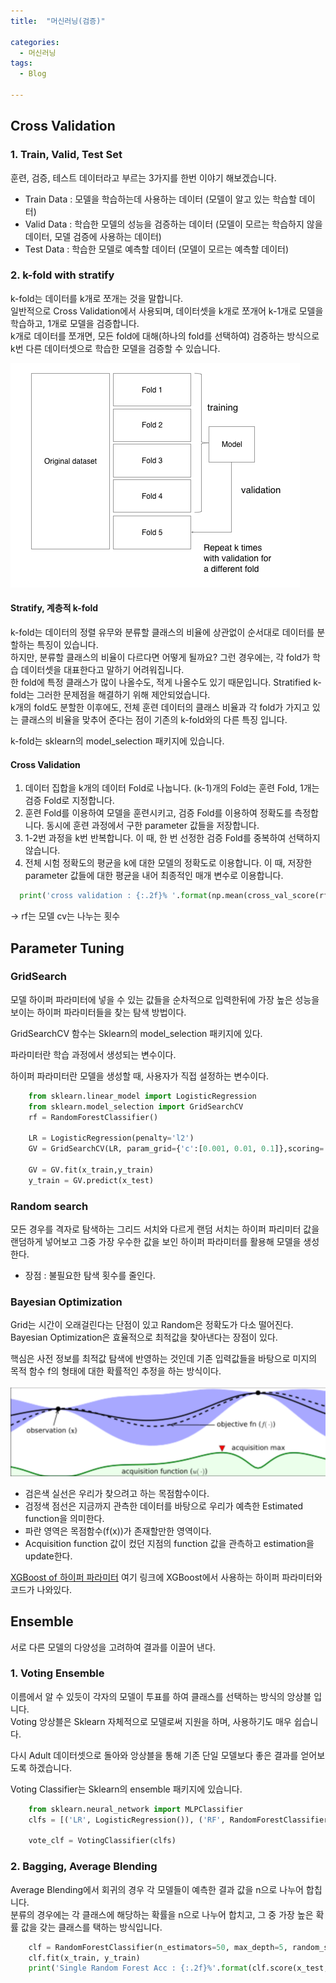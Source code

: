 ```yaml
---
title:  "머신러닝(검증)"

categories:
  - 머신러닝
tags:
  - Blog

---
```


## Cross Validation

### 1. Train, Valid, Test Set

훈련, 검증, 테스트 데이터라고 부르는 3가지를 한번 이야기 해보겠습니다.<br>
* Train Data : 모델을 학습하는데 사용하는 데이터 (모델이 알고 있는 학습할 데이터)
* Valid Data : 학습한 모델의 성능을 검증하는 데이터 (모델이 모르는 학습하지 않을 데이터, 모델 검증에 사용하는 데이터)
* Test Data : 학습한 모델로 예측할 데이터 (모델이 모르는 예측할 데이터)

### 2. k-fold with stratify

k-fold는 데이터를 k개로 쪼개는 것을 말합니다. <br>
일반적으로 Cross Validation에서 사용되며, 데이터셋을 k개로 쪼개어 k-1개로 모델을 학습하고, 1개로 모델을 검증합니다. <br>
k개로 데이터를 쪼개면, 모든 fold에 대해(하나의 fold를 선택하여) 검증하는 방식으로 k번 다른 데이터셋으로 학습한 모델을 검증할 수 있습니다.


![GitHub Logo](/image/kfold.png)

#### Stratify, 계층적 k-fold

k-fold는 데이터의 정렬 유무와 분류할 클래스의 비율에 상관없이 순서대로 데이터를 분할하는 특징이 있습니다.<br>
하지만, 분류할 클래스의 비율이 다르다면 어떻게 될까요? 그런 경우에는, 각 fold가 학습 데이터셋을 대표한다고 말하기 어려워집니다.<br>
한 fold에 특정 클래스가 많이 나올수도, 적게 나올수도 있기 때문입니다. Stratified k-fold는 그러한 문제점을 해결하기 위해 제안되었습니다.<br>
k개의 fold도 분할한 이후에도, 전체 훈련 데이터의 클래스 비율과 각 fold가 가지고 있는 클래스의 비율을 맞추어 준다는 점이 기존의 k-fold와의 다른 특징 입니다.

k-fold는 sklearn의 model_selection 패키지에 있습니다.

#### Cross Validation

1. 데이터 집합을 k개의 데이터 Fold로 나눕니다.
(k-1)개의 Fold는 훈련 Fold, 1개는 검증 Fold로 지정합니다.
2. 훈련 Fold를 이용하여 모델을 훈련시키고, 검증 Fold를 이용하여 정확도를 측정합니다.
동시에 훈련 과정에서 구한 parameter 값들을 저장합니다.
3. 1-2번 과정을 k번 반복합니다.
이 때, 한 번 선정한 검증 Fold를 중복하여 선택하지 않습니다.
4. 전체 시험 정확도의 평균을 k에 대한 모델의 정확도로 이용합니다.
이 때, 저장한 parameter 값들에 대한 평균을 내어 최종적인 매개 변수로 이용합니다.

```python
  print('cross validation : {:.2f}% '.format(np.mean(cross_val_score(rf,kf_data,kf_label,cv=5))*100))
```
-> rf는 모델 cv는 나누는 횟수

## Parameter Tuning

### GridSearch 

모델 하이퍼 파라미터에 넣을 수 있는 값들을 순차적으로 입력한뒤에 가장 높은 성능을 보이는 하이퍼 파라미터들을 찾는 탐색 방법이다.

GridSearchCV 함수는 Sklearn의 model_selection 패키지에 있다.

파라미터란 학습 과정에서 생성되는 변수이다.

하이퍼 파라미터란 모델을 생성할 때, 사용자가 직접 설정하는 변수이다.

```python
    from sklearn.linear_model import LogisticRegression
    from sklearn.model_selection import GridSearchCV
    rf = RandomForestClassifier()

    LR = LogisticRegression(penalty='l2')
    GV = GridSearchCV(LR, param_grid={'c':[0.001, 0.01, 0.1]},scoring='accuracy', cv=4)

    GV = GV.fit(x_train,y_train)
    y_train = GV.predict(x_test)
 ```

 ### Random search

 모든 경우를 격자로 탐색하는 그리드 서치와 다르게 랜덤 서치는 하이퍼 파리미터 값을 랜덤하게 넣어보고 그중 가장 우수한 값을 보인 하이퍼 파라미터를 활용해 모델을 생성한다.

- 장점 : 불필요한 탐색 횟수를 줄인다.

### Bayesian Optimization

Grid는 시간이 오래걸린다는 단점이 있고 Random은 정확도가 다소 떨어진다. Bayesian Optimization은 효율적으로 최적값을 찾아낸다는 장점이 있다.

핵심은 사전 정보를 최적값 탐색에 반영하는 것인데 기존 입력값들을 바탕으로 미지의 목적 함수 f의 형태에 대한 확률적인 추정을 하는 방식이다. 

![GitHub Logo](/image/Bayesian.png)

- 검은색 실선은 우리가 찾으려고 하는 목점함수이다.
- 검정색 점선은 지금까지 관측한 데이터를 바탕으로 우리가 예측한 Estimated function을 의미한다.
- 파란 영역은 목점함수(f(x))가 존재할만한 영역이다.
- Acquisition function 값이 컸던 지점의 function 값을 관측하고 estimation을 update한다.

[XGBoost of 하이퍼 파라미터](https://wooono.tistory.com/102)
여기 링크에 XGBoost에서 사용하는 하이퍼 파라미터와 코드가 나와있다.

## Ensemble

서로 다른 모델의 다양성을 고려하여 결과를 이끌어 낸다.

### 1. Voting Ensemble

이름에서 알 수 있듯이 각자의 모델이 투표를 하여 클래스를 선택하는 방식의 앙상블 입니다. <br>
Voting 앙상블은 Sklearn 자체적으로 모델로써 지원을 하며, 사용하기도 매우 쉽습니다. <br>

다시 Adult 데이터셋으로 돌아와 앙상블을 통해 기존 단일 모델보다 좋은 결과를 얻어보도록 하겠습니다.

Voting Classifier는 Sklearn의 ensemble 패키지에 있습니다.

```python
    from sklearn.neural_network import MLPClassifier
    clfs = [('LR', LogisticRegression()), ('RF', RandomForestClassifier(max_depth=5)), ('MLP', MLPClassifier()) ]

    vote_clf = VotingClassifier(clfs)   
```

### 2. Bagging, Average Blending

 Average Blending에서 회귀의 경우 각 모델들이 예측한 결과 값을 n으로 나누어 합칩니다.<br>
분류의 경우에는 각 클래스에 해당하는 확률을 n으로 나누어 합치고, 그 중 가장 높은 확률 값을 갖는 클래스를 택하는 방식입니다. 


```python
    clf = RandomForestClassifier(n_estimators=50, max_depth=5, random_state=2019)
    clf.fit(x_train, y_train)
    print('Single Random Forest Acc : {:.2f}%'.format(clf.score(x_test, y_test)*100))
```
